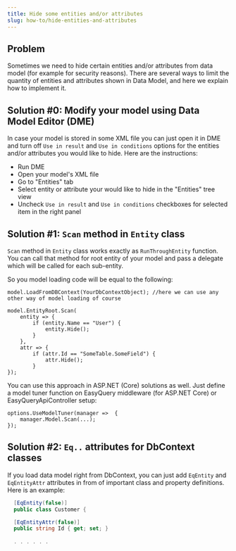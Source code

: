 ```yaml
---
title: Hide some entities and/or attributes
slug: how-to/hide-entities-and-attributes
---
```


## Problem
Sometimes we need to hide certain entities and/or attributes from data model (for example for security reasons). There are several ways to limit the quantity of entities and attributes shown in Data Model, and here we explain how to implement it.

## Solution #0: Modify your model using Data Model Editor (DME)
In case your model is stored in some XML file you can just open it in DME and turn off `Use in result` and `Use in conditions` options for the entities and/or attributes you would like to hide. Here are the instructions:
 - Run DME
 - Open your model's XML file
 - Go to "Entities" tab
 - Select entity or attribute your would like to hide in the "Entities" tree view 
 - Uncheck `Use in result` and `Use in conditions` checkboxes for selected item in the right panel

## Solution #1: `Scan` method in `Entity` class

`Scan` method in `Entity` class works exactly as `RunThroughEntity` function. You can call that method for root entity of your model and pass a delegate which will be called for each sub-entity.

So you model loading code will be equal to the following:

```
model.LoadFromDBContext(YourDbContextObject); //here we can use any other way of model loading of course

model.EntityRoot.Scan(
    entity => {
        if (entity.Name == "User") {
            entity.Hide();
        }
    },
    attr => {
        if (attr.Id == "SomeTable.SomeField") {
            attr.Hide();
        }
});
```

You can use this approach in ASP.NET (Core) solutions as well. Just define a model tuner function on EasyQuery middleware (for ASP.NET Core) or EasyQueryApiController setup:

```
options.UseModelTuner(manager =>  {
    manager.Model.Scan(...);
});
```

## Solution #2: `Eq..` attributes for DbContext classes 

If you load data model right from DbContext, you can just add `EqEntity` and `EqEntityAttr` attributes in from of important class and property definitions. 
Here is an example:

```c#
  [EqEntity(false)]
  public class Customer {

  [EqEntityAttr(false)]
  public string Id { get; set; }
  
  . . . . . . 

```